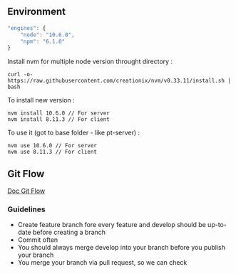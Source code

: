 Environment
------
```javascript
"engines": {
    "node": "10.6.0",
    "npm": "6.1.0"
}
```

Install nvm for multiple node version throught directory :
```
curl -o- https://raw.githubusercontent.com/creationix/nvm/v0.33.11/install.sh | bash
```
To install new version :
```
nvm install 10.6.0 // For server
nvm install 8.11.3 // For client
```
To use it (got to base folder - like pt-server) :
```
nvm use 10.6.0 // For server
nvm use 8.11.3 // For client
```

Git Flow
------ 

[Doc Git Flow](https://danielkummer.github.io/git-flow-cheatsheet/)

### Guidelines

- Create feature branch fore every feature and develop should be up-to-date before creating a branch
- Commit often 
- You should always merge develop into your branch before you publish your branch
- You merge your branch via pull request, so we can check